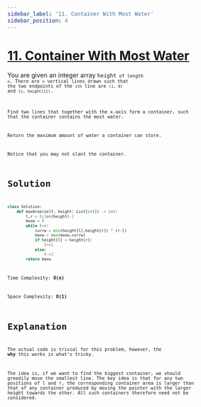 ```yaml
---
sidebar_label: '11. Container With Most Water'
sidebar_position: 4
---
```

# [11. Container With Most Water](https://leetcode.com/problems/container-with-most-water/)

You are given an integer array <code>height<code> of length <code>n</code>. There are <code>n</code> vertical lines drawn such that the two endpoints of the <code>ith</code> line are <code>(i, 0)</code> and <code>(i, height[i])</code>.

Find two lines that together with the x-axis form a container, such that the container contains the most water.

Return the maximum amount of water a container can store.

Notice that you may not slant the container.

# Solution

```py
class Solution:
    def maxArea(self, height: List[int]) -> int:
        l,r = 0,len(height)-1
        maxw = 0
        while l<r:
            currw = min(height[l],height[r]) * (r-l)
            maxw = max(maxw,currw)
            if height[l] < height[r]:
                l+=1
            else:
                r-=1
        return maxw
```
Time Complexity: **O(n)**

Space Complexity: **O(1)**
# Explanation

The actual code is trivial for this problem, however, the **why** this works is what's tricky.

The idea is, if we want to find the biggest container, we should greedily move the smallest line. The key idea is that for any two positions of l and r, the corresponding container area is larger than that of any container produced by moving the pointer with the larger height towards the other. All such containers therefore need not be considered.